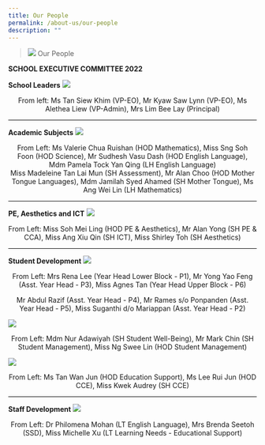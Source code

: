```yaml
---
title: Our People
permalink: /about-us/our-people
description: ""
---
```

> ![](/images/About%20Us/banner2-with%20bg.jpg)
> Our People

**SCHOOL EXECUTIVE COMMITTEE 2022**

**School Leaders**
![](/images/Our%20People/School%20Leaders.jpg)

<center>From left: Ms Tan Siew Khim (VP-EO), Mr Kyaw Saw Lynn (VP-EO), Ms Alethea Liew (VP-Admin),
Mrs Lim Bee Lay (Principal)</center>

<hr style="height:1px;border-width:0;color:gray;background-color:black">

**Academic Subjects**
![](/images/Our%20People/Academic%20Subjects.jpg)
<center>From Left: Ms Valerie Chua Ruishan (HOD Mathematics), Miss Sng Soh Foon (HOD Science),
Mr Sudhesh Vasu Dash (HOD English Language), Mdm Pamela Tock Yan Qing (LH English Language)</center>
<center>Miss Madeleine Tan Lai Mun (SH Assessment), Mr Alan Choo (HOD Mother Tongue Languages),
Mdm Jamilah Syed Ahamed (SH Mother Tongue), Ms Ang Wei Lin (LH Mathematics)</center>

<hr style="height:1px;border-width:0;color:gray;background-color:black">

**PE, Aesthetics and ICT**
![](/images/Our%20People/PE,%20Aesthetics%20and%20ICt.jpg)
<center>From Left: Miss Soh Mei Ling (HOD PE & Aesthetics), Mr Alan Yong (SH PE & CCA),
Miss Ang Xiu Qin (SH ICT), Miss Shirley Toh (SH Aesthetics)</center>

<hr style="height:1px;border-width:0;color:gray;background-color:black">

**Student Development**
![](/images/Our%20People/Student%20Development.jpg)
<center>From Left: Mrs Rena Lee (Year Head Lower Block - P1), Mr Yong Yao Feng (Asst. Year Head - P3),
Miss Agnes Tan (Year Head Upper Block - P6)
 
Mr Abdul Razif (Asst. Year Head - P4), Mr Rames s/o Ponpanden (Asst. Year Head - P5),
Miss Suganthi d/o Mariappan (Asst. Year Head - P2)</center>
	
![](/images/Our%20People/Student%20Development%202.jpg)
<center>From Left: Mdm Nur Adawiyah (SH Student Well-Being), Mr Mark Chin (SH Student Management), Miss Ng Swee Lin (HOD Student Management)</center>
	
![](/images/Our%20People/Student%20Development%203.jpg)
<center>From Left: Ms Tan Wan Jun (HOD Education Support), Ms Lee Rui Jun (HOD CCE), Miss Kwek Audrey (SH CCE) </center>
	
<hr style="height:1px;border-width:0;color:gray;background-color:black">

**Staff Development**
![](/images/Our%20People/Staff%20Development.jpg)
<center>From Left: Dr Philomena Mohan (LT English Language), Mrs Brenda Seetoh (SSD),
Miss Michelle Xu (LT Learning Needs - Educational Support)</center>
	
